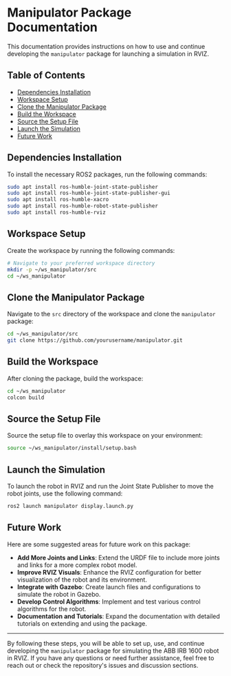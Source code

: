 # Manipulator Package Documentation

This documentation provides instructions on how to use and continue developing the `manipulator` package for launching a simulation in RVIZ.

## Table of Contents

- [Dependencies Installation](#dependencies-installation)
- [Workspace Setup](#workspace-setup)
- [Clone the Manipulator Package](#clone-the-manipulator-package)
- [Build the Workspace](#build-the-workspace)
- [Source the Setup File](#source-the-setup-file)
- [Launch the Simulation](#launch-the-simulation)
- [Future Work](#future-work)

## Dependencies Installation

To install the necessary ROS2 packages, run the following commands:

```bash
sudo apt install ros-humble-joint-state-publisher
sudo apt install ros-humble-joint-state-publisher-gui
sudo apt install ros-humble-xacro
sudo apt install ros-humble-robot-state-publisher
sudo apt install ros-humble-rviz
```

## Workspace Setup

Create the workspace by running the following commands:

```bash
# Navigate to your preferred workspace directory
mkdir -p ~/ws_manipulator/src
cd ~/ws_manipulator
```

## Clone the Manipulator Package

Navigate to the `src` directory of the workspace and clone the `manipulator` package:

```bash
cd ~/ws_manipulator/src
git clone https://github.com/yourusername/manipulator.git
```

## Build the Workspace

After cloning the package, build the workspace:

```bash
cd ~/ws_manipulator
colcon build
```

## Source the Setup File

Source the setup file to overlay this workspace on your environment:

```bash
source ~/ws_manipulator/install/setup.bash
```

## Launch the Simulation

To launch the robot in RVIZ and run the Joint State Publisher to move the robot joints, use the following command:

```bash
ros2 launch manipulator display.launch.py
```

## Future Work

Here are some suggested areas for future work on this package:

- **Add More Joints and Links**: Extend the URDF file to include more joints and links for a more complex robot model.
- **Improve RVIZ Visuals**: Enhance the RVIZ configuration for better visualization of the robot and its environment.
- **Integrate with Gazebo**: Create launch files and configurations to simulate the robot in Gazebo.
- **Develop Control Algorithms**: Implement and test various control algorithms for the robot.
- **Documentation and Tutorials**: Expand the documentation with detailed tutorials on extending and using the package.

---

By following these steps, you will be able to set up, use, and continue developing the `manipulator` package for simulating the ABB IRB 1600 robot in RVIZ. If you have any questions or need further assistance, feel free to reach out or check the repository's issues and discussion sections.
